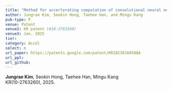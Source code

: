```yaml
---
title: "Method for accerlerating computation of convolutional neural network and device of accerlerating computation of convolutional neural network"
author: Jungrae Kim, Seokin Hong, Taehee Han, and Mingu Kang
pub-type: P
venue: Patent
venue2: KR patent (#10-2763260)
venue3: Jan. 2025
tier: 
category: Accel
select: n
url_paper: https://patents.google.com/patent/KR20230160588A
url_ppt:
url_github:
---
```


**Jungrae Kim**, Seokin Hong, Taehee Han, Mingu Kang<br>
KR(10-2763260), 2025.
